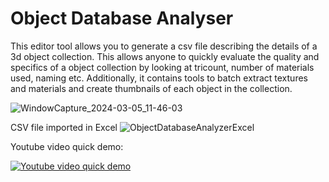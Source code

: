 # Object Database Analyser

This editor tool allows you to generate a csv file describing the details of a 3d object collection. This allows anyone to quickly evaluate the quality and specifics of a object collection by looking at tricount, number of materials used, naming etc. Additionally, it contains tools to batch extract textures and materials and create thumbnails of each object in the collection.

![WindowCapture_2024-03-05_11-46-03](https://github.com/MPI-ExperimentGroup/ObjectDatabaseAnalyser/assets/160507576/03448372-f04a-47df-8d62-3bc793448e00)

CSV file imported in Excel
![ObjectDatabaseAnalyzerExcel](https://github.com/MPI-ExperimentGroup/ObjectDatabaseAnalyser/assets/160507576/540468d8-ce9a-4954-968b-260a6b7d9102)


Youtube video quick demo:

[![Youtube video quick demo](https://img.youtube.com/vi/rGhByNUoUWg/0.jpg)](https://www.youtube.com/watch?v=rGhByNUoUWg)
